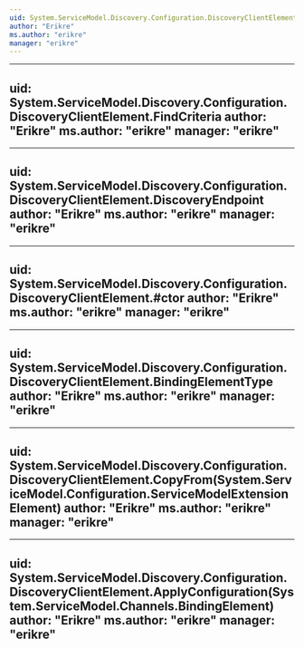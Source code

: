 ```yaml
---
uid: System.ServiceModel.Discovery.Configuration.DiscoveryClientElement
author: "Erikre"
ms.author: "erikre"
manager: "erikre"
---
```


---
uid: System.ServiceModel.Discovery.Configuration.DiscoveryClientElement.FindCriteria
author: "Erikre"
ms.author: "erikre"
manager: "erikre"
---

---
uid: System.ServiceModel.Discovery.Configuration.DiscoveryClientElement.DiscoveryEndpoint
author: "Erikre"
ms.author: "erikre"
manager: "erikre"
---

---
uid: System.ServiceModel.Discovery.Configuration.DiscoveryClientElement.#ctor
author: "Erikre"
ms.author: "erikre"
manager: "erikre"
---

---
uid: System.ServiceModel.Discovery.Configuration.DiscoveryClientElement.BindingElementType
author: "Erikre"
ms.author: "erikre"
manager: "erikre"
---

---
uid: System.ServiceModel.Discovery.Configuration.DiscoveryClientElement.CopyFrom(System.ServiceModel.Configuration.ServiceModelExtensionElement)
author: "Erikre"
ms.author: "erikre"
manager: "erikre"
---

---
uid: System.ServiceModel.Discovery.Configuration.DiscoveryClientElement.ApplyConfiguration(System.ServiceModel.Channels.BindingElement)
author: "Erikre"
ms.author: "erikre"
manager: "erikre"
---
